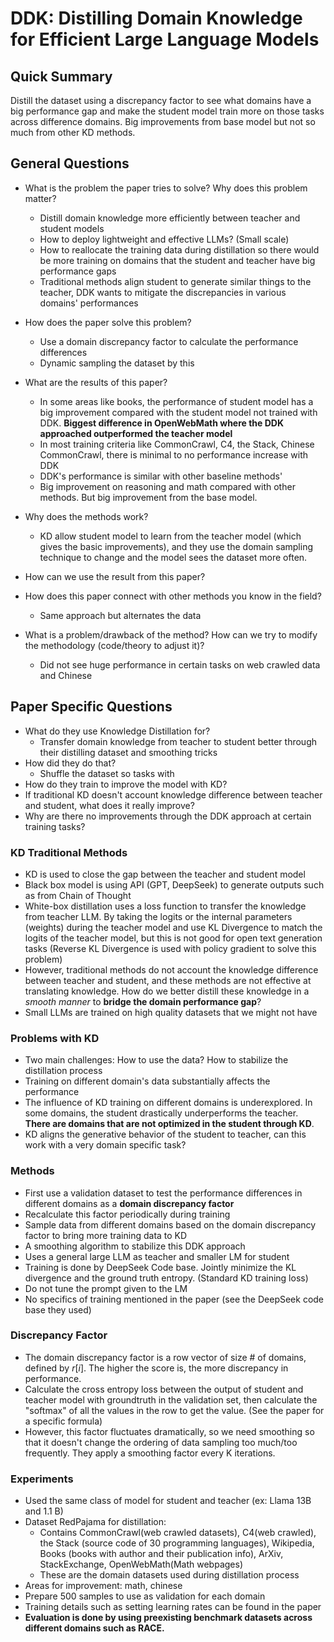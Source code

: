 # DDK: Distilling Domain Knowledge for Efficient Large Language Models 

## Quick Summary 
Distill the dataset using a discrepancy factor to see what domains have a big performance gap and make the student model train more on those tasks across difference domains. Big improvements from base model but not so much from other KD methods.  
## General Questions 
- What is the problem the paper tries to solve? Why does this problem matter?  
    - Distill domain knowledge more efficiently between teacher and student models 
    - How to deploy lightweight and effective LLMs? (Small scale) 
    - How to reallocate the training data during distillation so there would be more training on domains that the student and teacher have big performance gaps  
    - Traditional methods align student to generate similar things to the teacher, DDK wants to mitigate the discrepancies in various domains' performances 
- How does the paper solve this problem?
    - Use a domain discrepancy factor to calculate the performance differences 
    - Dynamic sampling the dataset by this 

- What are the results of this paper? 
    - In some areas like books, the performance of student model has a big improvement compared with the student model not trained with DDK. **Biggest difference in OpenWebMath where the DDK approached outperformed the teacher model** 
    - In most training criteria like CommonCrawl, C4, the Stack, Chinese CommonCrawl, there is minimal to no performance increase with DDK  
    - DDK's performance is similar with other baseline methods' 
    - Big improvement on reasoning and math compared with other methods. But big improvement from the base model. 
- Why does the methods work? 
    - KD allow student model to learn from the teacher model (which gives the basic improvements), and they use the domain sampling technique to change and the model sees the dataset more often. 
- How can we use the result from this paper? 
- How does this paper connect with other methods you know in the field?
    - Same approach but alternates the data 
- What is a problem/drawback of the method? How can we try to modify the methodology (code/theory to adjust it)? 
    - Did not see huge performance in certain tasks on web crawled data and Chinese 


## Paper Specific Questions 
- What do they use Knowledge Distillation for? 
    - Transfer domain knowledge from teacher to student better through their distilling dataset and smoothing tricks 
- How did they do that?  
    - Shuffle the dataset so tasks with 
- How do they train to improve the model with KD? 
- If traditional KD doesn't account knowledge difference between teacher and student, what does it really improve? 
- Why are there no improvements through the DDK approach at certain training tasks? 

### KD Traditional Methods 
- KD is used to close the gap between the teacher and student model 
- Black box model is using API (GPT, DeepSeek) to generate outputs such as from Chain of Thought 
- White-box distillation uses a loss function to transfer the knowledge from teacher LLM. By taking the logits or the internal parameters (weights) during the teacher model and use KL Divergence to match the logits of the teacher model, but this is not good for open text generation tasks (Reverse KL Divergence is used with policy gradient to solve this problem)
- However, traditional methods do not account the knowledge difference between teacher and student, and these methods are not effective at translating knowledge. How do we better distill these knowledge in a *smooth manner* to **bridge the domain performance gap**? 
- Small LLMs are trained on high quality datasets that we might not have  

### Problems with KD 
- Two main challenges: How to use the data? How to stabilize the distillation process
- Training on different domain's data substantially affects the performance 
- The influence of KD training on different domains is underexplored. In some domains, the student drastically underperforms the teacher. **There are domains that are not optimized in the student through KD**.  
- KD aligns the generative behavior of the student to teacher, can this work with a very domain specific task? 

### Methods 
- First use a validation dataset to test the performance differences in different domains as a **domain discrepancy factor** 
- Recalculate this factor periodically during training 
- Sample data from different domains based on the domain discrepancy factor to bring more training data to KD 
- A smoothing algorithm to stabilize this DDK approach  
- Uses a general large LLM as teacher and smaller LM for student 
- Training is done by DeepSeek Code base. Jointly minimize the KL divergence and the ground truth entropy. (Standard KD training loss)
- Do not tune the prompt given to the LM 
- No specifics of training mentioned in the paper (see the DeepSeek code base they used)

### Discrepancy Factor 
- The domain discrepancy factor is a row vector of size # of domains, defined by $r[i]$. The higher the score is, the more discrepancy in performance.  
- Calculate the cross entropy loss between the output of student and teacher model with groundtruth in the validation set, then calculate the "softmax" of all the values in the row to get the value. (See the paper for a specific formula)
- However, this factor fluctuates dramatically, so we need smoothing so that it doesn't change the ordering of data sampling too much/too frequently. They apply a smoothing factor every K iterations. 

### Experiments 
- Used the same class of model for student and teacher (ex: Llama 13B and 1.1 B) 
- Dataset RedPajama for distillation: 
    - Contains CommonCrawl(web crawled datasets), C4(web crawled), the Stack (source code of 30 programming languages), Wikipedia, Books (books with author and their publication info), ArXiv, StackExchange, OpenWebMath(Math webpages)  
    - These are the domain datasets used during distillation process 
- Areas for improvement: math, chinese 
- Prepare 500 samples to use as validation for each domain 
- Training details such as setting learning rates can be found in the paper 
- **Evaluation is done by using preexisting benchmark datasets across different domains such as RACE.** 
